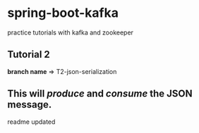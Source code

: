 # spring-boot-kafka
practice tutorials with kafka and zookeeper

## Tutorial 2

**branch name** => T2-json-serialization

## This will ***produce*** and ***consume*** the JSON message.
readme updated